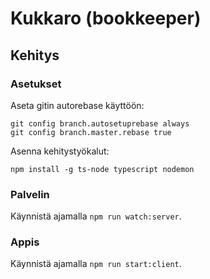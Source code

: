 # Kukkaro (bookkeeper)

## Kehitys

### Asetukset

Aseta gitin autorebase käyttöön:

```
git config branch.autosetuprebase always
git config branch.master.rebase true
```

Asenna kehitystyökalut:

```
npm install -g ts-node typescript nodemon
```

### Palvelin

Käynnistä ajamalla `npm run watch:server`.

### Appis

Käynnistä ajamalla `npm run start:client`.

